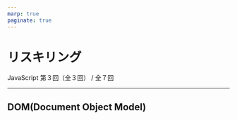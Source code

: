 ```yaml
---
marp: true
paginate: true
---
```

# リスキリング

JavaScript 第３回（全３回） / 全７回

<!-- 
$theme: gaia
template: invert
-->

<!-- footer: リスキリング JS-2 -->

---
## DOM(Document Object Model)
